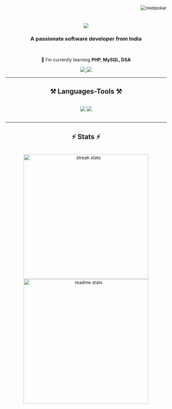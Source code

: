<p align="right"> <img src="https://komarev.com/ghpvc/?username=neelpatel1224&label=Profile%20views&color=0e75b6&style=flat" alt="neelpokar" /> </p>
<h1 align="center">
    <img src="https://readme-typing-svg.herokuapp.com/?font=Righteous&size=35&center=true&vCenter=true&width=500&height=70&duration=4000&lines=Hi+There!+👋;+I'm+Neel+Patel!;" />
</h1>

<h3 align="center">A passionate software developer from India</h3>

<br/>

<div align="center">
 

 
 🌱 I’m currently learning **PHP, MySQL, DSA**

 </div>
 
<div align="center"> 
  <a href="neelpatel6145@gmail.com">
    <img src="https://img.shields.io/badge/Gmail-333333?style=for-the-badge&logo=gmail&logoColor=red" />
  </a>
  <a href="https://www.linkedin.com/in/neel-patel-4b4b30264" target="_blank">
    <img src="https://img.shields.io/badge/LinkedIn-0077B5?style=for-the-badge&logo=linkedin&logoColor=white" target="_blank" />
  </a>
</div>

 <hr/>
 
<h2 align="center">⚒️ Languages-Tools ⚒️</h2>
<br/>
<div align="center">
    <img src="https://skillicons.dev/icons?i=html,css,vscode,github,figma" />
    <img src="https://skillicons.dev/icons?i=python,c,mysql,cpp,php" /><br>
</div>

<br/>


<hr/>

<h2 align="center">⚡ Stats ⚡</h2>
<br>
<div align=center>
  <img width=390  src="https://github-readme-streak-stats.herokuapp.com/?user=neelpatel1224&count_private=true&theme=react&border_radius=10" alt="streak stats"/>
  <img width=390  src="https://github-readme-stats.vercel.app/api?username=neelpatel1224&show_icons=true&locale=en&count_private=true&theme=react&border_radius=10" alt="readme stats" />
  <br/>
 <!-- <img width=325 align="center" src="https://github-readme-stats-salesp07.vercel.app/api/top-langs/?username=salesp07&hide=HTML&langs_count=8&layout=compact&theme=react&border_radius=10&size_weight=0.5&count_weight=0.5&exclude_repo=github-readme-stats" alt="top langs" /> -->
</div>
